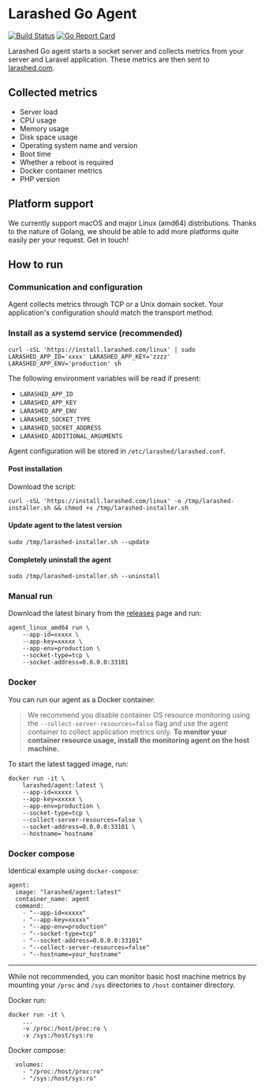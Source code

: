 Larashed Go Agent
==============

[![Build Status](https://travis-ci.com/larashed/agent-go.svg?branch=master)](https://travis-ci.com/larashed/agent-go)
[![Go Report Card](https://goreportcard.com/badge/github.com/larashed/agent-go)](https://goreportcard.com/report/github.com/larashed/agent-go)

Larashed Go agent starts a socket server and collects metrics from your server and Laravel application.
These metrics are then sent to [larashed.com](https://larashed.com/).

## Collected metrics
- Server load 
- CPU usage
- Memory usage
- Disk space usage
- Operating system name and version
- Boot time
- Whether a reboot is required
- Docker container metrics
- PHP version

## Platform support

We currently support macOS and major Linux (amd64) distributions. Thanks to the nature of Golang, we should be able
 to add more platforms quite easily per your request. Get in touch!

## How to run

### Communication and configuration

Agent collects metrics through TCP or a Unix domain socket. Your application's configuration should match the
 transport method.

### Install as a systemd service (recommended)
```
curl -sSL 'https://install.larashed.com/linux' | sudo LARASHED_APP_ID='xxxx' LARASHED_APP_KEY='zzzz' LARASHED_APP_ENV='production' sh
```

The following environment variables will be read if present:
- `LARASHED_APP_ID`
- `LARASHED_APP_KEY`
- `LARASHED_APP_ENV`
- `LARASHED_SOCKET_TYPE`
- `LARASHED_SOCKET_ADDRESS`
- `LARASHED_ADDITIONAL_ARGUMENTS`

Agent configuration will be stored in `/etc/larashed/larashed.conf`.

#### Post installation

Download the script:

```
curl -sSL 'https://install.larashed.com/linux' -o /tmp/larashed-installer.sh && chmod +x /tmp/larashed-installer.sh
```

#### Update agent to the latest version

```
sudo /tmp/larashed-installer.sh --update
```

#### Completely uninstall the agent

```
sudo /tmp/larashed-installer.sh --uninstall
```

### Manual run
Download the latest binary from the [releases](https://github.com/larashed/agent-go/releases/latest) page and run:
```
agent_linux_amd64 run \
    --app-id=xxxxx \
    --app-key=xxxxx \
    --app-env=production \
    --socket-type=tcp \
    --socket-address=0.0.0.0:33101
```
### Docker

You can run our agent as a Docker container.

> We recommend you disable container OS resource monitoring using the `--collect-server-resources=false` flag and use
> the agent container to collect application metrics only. **To monitor your container resource usage, install the
> monitoring agent on the host machine.**

To start the latest tagged image, run:
```
docker run -it \
    larashed/agent:latest \
    --app-id=xxxxx \
    --app-key=xxxxx \
    --app-env=production \
    --socket-type=tcp \
    --collect-server-resources=false \
    --socket-address=0.0.0.0:33101 \
    --hostname=`hostname`
```

### Docker compose

Identical example using `docker-compose`:

```
agent:
  image: "larashed/agent:latest"
  container_name: agent
  command:
    - "--app-id=xxxxx"
    - "--app-key=xxxxx"
    - "--app-env=production"
    - "--socket-type=tcp"
    - "--socket-address=0.0.0.0:33101"
    - "--collect-server-resources=false"
    - "--hostname=your_hostname"
```

---
While not recommended, you can monitor basic host machine metrics by mounting your 
`/proc` and `/sys` directories to `/host` container directory.

Docker run:
```
docker run -it \
    ...
    -v /proc:/host/proc:ro \
    -v /sys:/host/sys:ro
```

Docker compose:
```
  volumes:
    - "/proc:/host/proc:ro"
    - "/sys:/host/sys:ro"
```